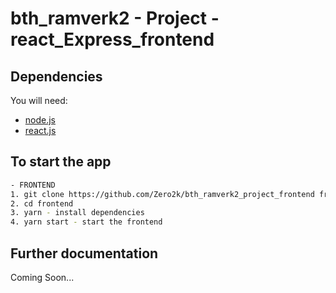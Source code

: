 # bth_ramverk2 - Project - react_Express_frontend

## Dependencies

You will need:
 * [node.js](https://nodejs.org/en/)
 * [react.js](https://reactjs.org/)

## To start the app
```bash
- FRONTEND
1. git clone https://github.com/Zero2k/bth_ramverk2_project_frontend frontend
2. cd frontend
3. yarn - install dependencies
4. yarn start - start the frontend
```

## Further documentation

Coming Soon...
